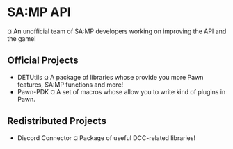 # SA:MP API
¤ An unofficial team of SA:MP developers working on improving the API and the game!

## Official Projects

- DETUtils ¤ A package of libraries whose provide you more Pawn features, SA:MP functions and more!
- Pawn-PDK ¤ A set of macros whose allow you to write kind of plugins in Pawn.

## Redistributed Projects

- Discord Connector ¤ Package of useful DCC-related libraries!
